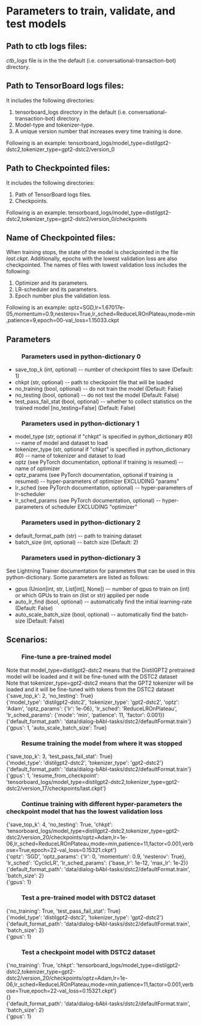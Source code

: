 # Parameters to train, validate, and test models 
## Path to ctb logs files:
*ctb_logs* file is in the the default (i.e.  conversational-transaction-bot) directory.
## Path to TensorBoard logs files:
It includes the following directories:
1. tensorboard_logs directory in the default (i.e.  conversational-transaction-bot) directory.
1. Model-type and tokenizer-type.
1. A unique version number that increases every time training is done.   

Following is an example: tensorboard_logs/model_type=distilgpt2-dstc2,tokenizer_type=gpt2-dstc2/version_0
## Path to Checkpointed files:
It includes the following directories:
1. Path of TensorBoard logs files.
1. Checkpoints.   

Following is an example: tensorboard_logs/model_type=distilgpt2-dstc2,tokenizer_type=gpt2-dstc2/version_0/checkpoints   
## Name of Checkpointed files:
When training stops, the state of the model is checkpointed in the file *last.ckpt*. Additionally, epochs with the lowest validation loss are also checkpointed. The names of files with lowest validation loss includes the following:
1. Optimizer and its parameters.
1. LR-scheduler and its parameters.
1. Epoch number plus the validation loss.    

Following is an example: optz=SGD,lr=1.67017e-05,momentum=0.9,nesterov=True,lr_sched=ReduceLROnPlateau,mode=min,patience=9,epoch=00-val_loss=1.15033.ckpt   
## Parameters
### &emsp; &emsp; Parameters used in python-dictionary 0   
* save_top_k (int, optional) -- number of checkpoint files to save (Default: 1)   
* chkpt (str, optional) -- path to checkpoint file that will be loaded   
* no_training (bool, optional) -- do not train the model (Default: False) 
* no_testing (bool, optional) -- do not test the model (Default: False)   
* test_pass_fail_stat (bool, optional) --  whether to collect statistics on the trained model \[no_testing=False] (Default: False)
### &emsp; &emsp; Parameters used in python-dictionary 1   
* model_type (str, optional if "chkpt" is specified in python_dictionary #0) -- name of model and dataset to load   
* tokenizer_type (str, optional if "chkpt" is specified in python_dictionary #0) -- name of tokenizer and dataset to load   
* optz (see PyTorch documentation, optional if training is resumed) -- name of optimizer   
* optz_params (see PyTorch documentation, optional if training is resumed) -- hyper-parameters of optimizer EXCLUDING "params"   
* lr_sched (see PyTorch documentation, optional) -- hyper-parameters of lr-scheduler   
* lr_sched_params (see PyTorch documentation, optional) -- hyper-parameters of scheduler EXCLUDING "optimizer"      
### &emsp; &emsp; Parameters used in python-dictionary 2   
* default_format_path (str) -- path to training dataset  
* batch_size (int, optional) -- batch size (Default: 2)  
### &emsp; &emsp; Parameters used in python-dictionary 3
See Lightning Trainer documentation for parameters that can be used in this python-dictionary. Some parameters are listed as follows:   
* gpus (Union\[int, str, List\[int], None]) –- number of gpus to train on (int) or which GPUs to train on (list or str) applied per node   
* auto_lr_find (bool, optional) -- automatically find the initial learning-rate (Default: False)   
* auto_scale_batch_size (bool, optional) -- automatically find the batch-size (Default: False)   
## Scenarios:
### &emsp; &emsp; Fine-tune a pre-trained model
Note that model_type=distilgpt2-dstc2 means that the DistilGPT2 pretrained model will be loaded and it will be fine-tuned with the DSTC2 dataset   
Note that tokenizer_type=gpt2-dstc2 means that the GPT2 tokenizer will be loaded and it will be fine-tuned with tokens from the DSTC2 dataset   
{'save_top_k': 2, 'no_testing': True}   
{'model_type': 'distilgpt2-dstc2', 'tokenizer_type': 'gpt2-dstc2', 'optz': 'Adam', 'optz_params': {'lr': 1e-06}, 'lr_sched': 'ReduceLROnPlateau', 'lr_sched_params': {'mode': 'min', 'patience': 11, 'factor': 0.001}}   
{'default_format_path': 'data/dialog-bAbI-tasks/dstc2/defaultFormat.train'}   
{'gpus': 1, 'auto_scale_batch_size': True}   
### &emsp; &emsp; Resume training the model from where it was stopped
{'save_top_k': 3, 'test_pass_fail_stat': True}     
{'model_type': 'distilgpt2-dstc2', 'tokenizer_type': 'gpt2-dstc2'}       
{'default_format_path': 'data/dialog-bAbI-tasks/dstc2/defaultFormat.train'}   
{'gpus': 1, 'resume_from_checkpoint': 'tensorboard_logs/model_type=distilgpt2-dstc2,tokenizer_type=gpt2-dstc2/version_17/checkpoints/last.ckpt'}   
### &emsp; &emsp; Continue training with different hyper-parameters the checkpoint model that has the lowest validation loss
{'save_top_k': 4, 'no_testing': True, 'chkpt': 'tensorboard_logs/model_type=distilgpt2-dstc2,tokenizer_type=gpt2-dstc2/version_20/checkpoints/optz=Adam,lr=1e-06,lr_sched=ReduceLROnPlateau,mode=min,patience=11,factor=0.001,verbose=True,epoch=22-val_loss=0.15321.ckpt'}    
{'optz': 'SGD', 'optz_params': {'lr': 0, 'momentum': 0.9, 'nesterov': True}, 'lr_sched': 'CyclicLR', 'lr_sched_params': {'base_lr': 1e-12, 'max_lr': 1e-2}}   
{'default_format_path': 'data/dialog-bAbI-tasks/dstc2/defaultFormat.train', 'batch_size': 2}   
{'gpus': 1}   
### &emsp; &emsp; Test a pre-trained model with DSTC2 dataset
{'no_training': True, 'test_pass_fail_stat': True}    
{'model_type': 'distilgpt2-dstc2', 'tokenizer_type': 'gpt2-dstc2'}    
{'default_format_path': 'data/dialog-bAbI-tasks/dstc2/defaultFormat.train', 'batch_size': 2}   
{'gpus': 1}   
### &emsp; &emsp; Test a checkpoint model with DSTC2 dataset
{'no_training': True, 'chkpt': 'tensorboard_logs/model_type=distilgpt2-dstc2,tokenizer_type=gpt2-dstc2/version_20/checkpoints/optz=Adam,lr=1e-06,lr_sched=ReduceLROnPlateau,mode=min,patience=11,factor=0.001,verbose=True,epoch=22-val_loss=0.15321.ckpt'}   
{}   
{'default_format_path': 'data/dialog-bAbI-tasks/dstc2/defaultFormat.train', 'batch_size': 2}   
{'gpus': 1}   
